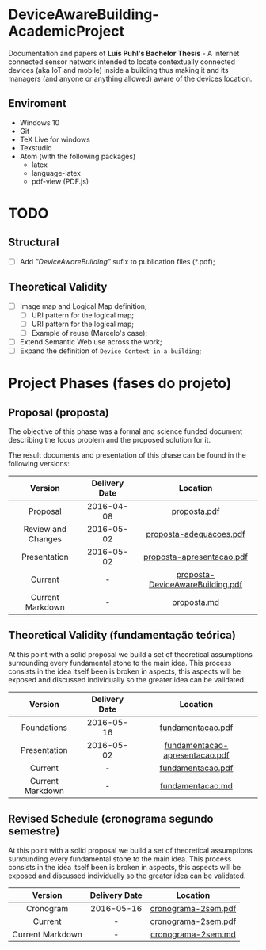 # DeviceAwareBuilding-AcademicProject

Documentation and papers of **Luís Puhl's Bachelor Thesis** - A internet
connected sensor network intended to locate contextually connected devices (aka
IoT and mobile) inside a building thus making it and its managers (and anyone or
anything allowed) aware of the devices location.

## Enviroment

 - Windows 10
 - Git
 - TeX Live for windows
 - Texstudio
 - Atom (with the following packages)
	- latex
	- language-latex
	- pdf-view (PDF.js)

# TODO

## Structural
- [ ] Add *"DeviceAwareBuilding"* sufix to publication files (\*.pdf);

## Theoretical Validity
- [ ] Image map and Logical Map definition;
	- [ ] URI pattern for the logical map;
	- [ ] URI pattern for the logical map;
	- [ ] Example of reuse (Marcelo's case);
- [ ] Extend Semantic Web use across the work;
- [ ] Expand the definition of `Device Context in a building`;

# Project Phases (fases do projeto)

## Proposal (proposta)

The objective of this phase was a formal and science funded document describing
the focus problem and the proposed solution for it.

The result documents and presentation of this phase can be found in the following versions:

| Version | Delivery Date | Location |
|:--:|:------:|:--:|
| Proposal | 2016-04-08 | [proposta.pdf](deliver-1-proposta/proposta.pdf) |
| Review and Changes  | 2016-05-02 | [proposta-adequacoes.pdf](deliver-1-proposta/proposta-adequacoes.pdf) |
| Presentation  | 2016-05-02 | [proposta-apresentacao.pdf](deliver-1-proposta/proposta-apresentacao.pdf) |
| Current | - | [proposta-DeviceAwareBuilding.pdf](deliver-1-proposta/latex/proposta.pdf) |
| Current Markdown | - | [proposta.md](deliver-1-proposta/proposta.md) |


## Theoretical Validity (fundamentação teórica)

At this point with a solid proposal we build a set of theoretical assumptions
surrounding every fundamental stone to the main idea. This process consists in
the idea itself been is broken in aspects, this aspects will be exposed and
discussed individually so the greater idea can be validated.

| Version | Delivery Date | Location |
|:--:|:------:|:--:|
| Foundations | 2016-05-16 | [fundamentacao.pdf](deliver-2-teorica/fundamentacao.pdf) |
| Presentation  | 2016-05-02 | [fundamentacao-apresentacao.pdf](deliver-2-teorica/fundamentacao-apresentacao.pdf) |
| Current | - | [fundamentacao.pdf](deliver-2-teorica/latex/fundamentacao.pdf) |
| Current Markdown | - | [fundamentacao.md](deliver-2-teorica/fundamentacao.md) |

## Revised Schedule (cronograma segundo semestre)

At this point with a solid proposal we build a set of theoretical assumptions
surrounding every fundamental stone to the main idea. This process consists in
the idea itself been is broken in aspects, this aspects will be exposed and
discussed individually so the greater idea can be validated.

| Version | Delivery Date | Location |
|:--:|:------:|:--:|
| Cronogram | 2016-05-16 | [cronograma-2sem.pdf](deliver-3-cronograma-2sem/cronograma-2sem.pdf) |
| Current | - | [cronograma-2sem.pdf](deliver-3-cronograma-2sem/latex/cronograma-2sem.pdf) |
| Current Markdown | - | [cronograma-2sem.md](deliver-3-cronograma-2sem/cronograma-2sem.md) |
